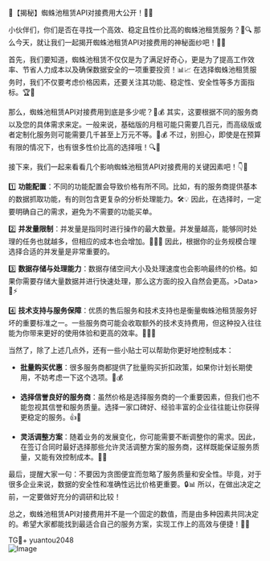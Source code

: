 🌟【揭秘】蜘蛛池租赁API对接费用大公开！💼🚀

小伙伴们，你们是否在寻找一个高效、稳定且性价比高的蜘蛛池租赁服务？🤔🔍 那么今天，就让我们一起揭开蜘蛛池租赁API对接费用的神秘面纱吧！🎉✨

首先，我们要知道，蜘蛛池租赁不仅仅是为了满足好奇心，更是为了提高工作效率、节省人力成本以及确保数据安全的一项重要投资！📊📈 在选择蜘蛛池租赁服务时，我们不仅要考虑价格因素，还要关注其功能、稳定性、安全性等多方面指标。🏆💪

那么，蜘蛛池租赁API对接费用到底是多少呢？🧐💰 其实，这要根据不同的服务商以及您的具体需求来定。一般来说，基础版的月租可能只需要几百元，而高级版或者定制化服务则可能需要几千甚至上万元不等。💸💰 不过，别担心，即使是在预算有限的情况下，也有很多性价比高的选择哦！🔍🛒

接下来，我们一起来看看几个影响蜘蛛池租赁API对接费用的关键因素吧！👇👀

1️⃣ **功能配置**：不同的功能配置会导致价格有所不同。比如，有的服务商提供基本的数据抓取功能，有的则包含更复杂的分析处理能力。🛠️💡 因此，在选择时，一定要明确自己的需求，避免为不需要的功能买单。

2️⃣ **并发量限制**：并发量是指同时进行操作的最大数量。并发量越高，能够同时处理的任务也就越多，但相应的成本也会增加。🎈🏃‍♂️ 因此，根据你的业务规模合理选择合适的并发量是非常重要的。

3️⃣ **数据存储与处理能力**：数据存储空间大小及处理速度也会影响最终的价格。如果你需要存储大量数据并进行快速处理，那么这方面的投入自然会更高。>Data> 💾⚡

4️⃣ **技术支持与服务保障**：优质的售后服务和技术支持也是衡量蜘蛛池租赁服务好坏的重要标准之一。一些服务商可能会收取额外的技术支持费用，但这种投入往往能为你带来更好的使用体验和更高的效率。🔧👩‍💻

当然了，除了上述几点外，还有一些小贴士可以帮助你更好地控制成本：

- **批量购买优惠**：很多服务商都提供了批量购买折扣政策，如果你计划长期使用，不妨考虑一下这个选项。🎁💰

- **选择信誉良好的服务商**：虽然价格是选择服务商的一个重要因素，但我们也不能忽视其信誉和服务质量。选择一家口碑好、经验丰富的企业往往能让你获得更稳定的服务。👍💎

- **灵活调整方案**：随着业务的发展变化，你可能需要不断调整你的需求。因此，在签订合同时最好选择那些允许灵活调整方案的服务商，这样既能保证服务质量，又能有效控制成本。🔄💼

最后，提醒大家一句：不要因为贪图便宜而忽略了服务质量和安全性。毕竟，对于很多企业来说，数据的安全性和准确性远比价格更重要。🔒📊 所以，在做出决定之前，一定要做好充分的调研和比较！

总之，蜘蛛池租赁API对接费用并不是一个固定的数值，而是由多种因素共同决定的。希望大家都能找到最适合自己的服务方案，实现工作上的高效与便捷！🌈🎯

TG💪+ yuantou2048  
![Image](https://github.com/user-attachments/assets/42a5a4a5-fea9-4a1d-8aa0-73e57e430cca)